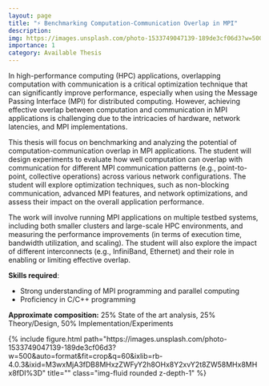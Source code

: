 ```yaml
---
layout: page
title: "⚡ Benchmarking Computation-Communication Overlap in MPI"
description: 
img: https://images.unsplash.com/photo-1533749047139-189de3cf06d3?w=500&auto=format&fit=crop&q=60&ixlib=rb-4.0.3&ixid=M3wxMjA3fDB8MHxzZWFyY2h8OHx8Y2xvY2t8ZW58MHx8MHx8fDI%3D
importance: 1
category: Available Thesis
---
```


In high-performance computing (HPC) applications, overlapping computation with communication is a critical optimization technique that can significantly improve performance, especially when using the Message Passing Interface (MPI) for distributed computing. However, achieving effective overlap between computation and communication in MPI applications is challenging due to the intricacies of hardware, network latencies, and MPI implementations.

This thesis will focus on benchmarking and analyzing the potential of computation-communication overlap in MPI applications. The student will design experiments to evaluate how well computation can overlap with communication for different MPI communication patterns (e.g., point-to-point, collective operations) across various network configurations. The student will explore optimization techniques, such as non-blocking communication, advanced MPI features, and network optimizations, and assess their impact on the overall application performance.

The work will involve running MPI applications on multiple testbed systems, including both smaller clusters and large-scale HPC environments, and measuring the performance improvements (in terms of execution time, bandwidth utilization, and scaling). The student will also explore the impact of different interconnects (e.g., InfiniBand, Ethernet) and their role in enabling or limiting effective overlap.

**Skills required**:
- Strong understanding of MPI programming and parallel computing
- Proficiency in C/C++ programming

<b>Approximate composition:</b> 25% State of the art analysis, 25% Theory/Design, 50% Implementation/Experiments  

<div class="row">
    <div class="col-sm mt-3 mt-md-0">
        {% include figure.html path="https://images.unsplash.com/photo-1533749047139-189de3cf06d3?w=500&auto=format&fit=crop&q=60&ixlib=rb-4.0.3&ixid=M3wxMjA3fDB8MHxzZWFyY2h8OHx8Y2xvY2t8ZW58MHx8MHx8fDI%3D" title="" class="img-fluid rounded z-depth-1" %}
    </div>
</div>
